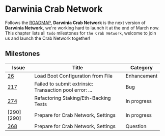 # Darwinia Crab Network

Follows the [ROADMAP][0], **Darwinia Crab Network** is the next 
version of **Darwinia Network**,  we're working hard to launch 
it at the end of March now. This chapter lists all `todo` milestones 
for `the Crab Network`, welcome to join us and launch the Crab Network
together!

## Milestones

| Issue      | Title                                                   | Category    |
|------------|---------------------------------------------------------|-------------|
| [26][26]   | Load Boot Configuration from File                       | Enhancement |
| [217][217] | Failed to submit extrinsic: Transaction pool error: ... | Bug         |
| [274][274] | Refactoring Staking/Eth-Backing Tests                   | In progress |
| [290][290] | Prepare for Crab Network, Settings                      | In progress |
| [368][368] | Prepare for Crab Network, Settings                      | Question    |


[0]: https://github.com/darwinia-network/darwinia/blob/develop/ROADMAP.md
[26]: https://github.com/darwinia-network/darwinia/issues/26
[217]: https://github.com/darwinia-network/darwinia/issues/217
[251]: https://github.com/darwinia-network/darwinia/issues/251
[271]: https://github.com/darwinia-network/darwinia/issues/271
[274]: https://github.com/darwinia-network/darwinia/issues/274
[368]: https://github.com/darwinia-network/darwinia/issues/368
